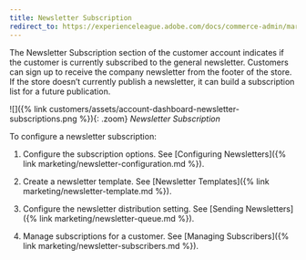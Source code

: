 ```yaml
---
title: Newsletter Subscription
redirect_to: https://experienceleague.adobe.com/docs/commerce-admin/marketing/communications/newsletters/newsletter-subscribers.html
---
```


The Newsletter Subscription section of the customer account indicates if the customer is currently subscribed to the general newsletter. Customers can sign up to receive the company newsletter from the footer of the store. If the store doesn’t currently publish a newsletter, it can build a subscription list for a future publication.

![]({% link customers/assets/account-dashboard-newsletter-subscriptions.png %}){: .zoom}
_Newsletter Subscription_

To configure a newsletter subscription:

1. Configure the subscription options. See [Configuring Newsletters]({% link marketing/newsletter-configuration.md %}).

1. Create a newsletter template. See [Newsletter Templates]({% link marketing/newsletter-template.md %}).

1. Configure the newsletter distribution setting. See [Sending Newsletters]({% link marketing/newsletter-queue.md %}).

1. Manage subscriptions for a customer. See [Managing Subscribers]({% link marketing/newsletter-subscribers.md %}).
